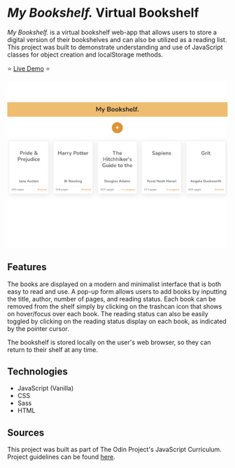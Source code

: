 # *My Bookshelf.* Virtual Bookshelf
*My Bookshelf.* is a virtual bookshelf web-app that allows users to store a digital version of their bookshelves and can also be utilized as a reading list. This project was built to demonstrate understanding and use of JavaScript classes for object creation and localStorage methods.

:star: [Live Demo](https://kuosandys.github.io/virtual-bookshelf/) :star:

![Screenshot of My Bookshelf.](images/demo.png)

## Features
The books are displayed on a modern and minimalist interface that is both easy to read and use. A pop-up form allows users to add books by inputting the title, author, number of pages, and reading status. Each book can be removed from the shelf simply by clicking on the trashcan icon that shows on hover/focus over each book. The reading status can also be easily toggled by clicking on the reading status display on each book, as indicated by the pointer cursor.

The bookshelf is stored locally on the user's web browser, so they can return to their shelf at any time.

## Technologies
- JavaScript (Vanilla)
- CSS
- Sass
- HTML

## Sources
This project was built as part of The Odin Project's JavaScript Curriculum. Project guidelines can be found [here](https://www.theodinproject.com/courses/javascript/lessons/library).